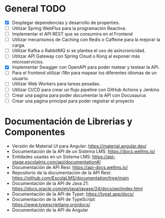 # General TODO
- [x] Desplegar dependencias y desarrollo de properties.
- [ ] Utilizar Spring WebFlux para la programación Reactiva.
- [ ] Implementar el API REST que se consumira en el Frontend
- [ ] Utilizar mecanismos de Caching con Redis o Caffeine para la mejorar la carga.
- [ ] Utilizar Kafka o RabbitMQ si se plantea el uso de asincronicidad.
- [ ] Utilizar API Gateway con Spring Cloud o Kong al exponer más microservicios.
- [x] Implementar Swagger con OpenAPI para poder matear y testear la API.
- [ ] Para el frontend utilizar i18n para mapear los diferentes idiomas de un usuario.
- [ ] Utilizar Web Workers para tareas pesadas.
- [ ] Utilizar CI/CD para crear un flujo pipeline con GitHub Actions y Jenkins
- [ ] Crear una pagina para poder documentar la API con Docusaurus
- [ ] Crear una página principal para poder registrar el proyecto

# Documentación de Librerias y Componentes
- Versión de Material UI para Angular: https://material.angular.dev/
- Documentación de la API de un Sistema LMS: https://docs.wellms.io/
- Entidades usadas en un Sistema LMS: https://api-stage.escolalms.com/api/documentation#/
- Documentación de API Rest: https://api-docs.wellms.io/
- Repositorio de la documentación de la API Rest: https://github.com/EscolaLMS/documentation/tree/main
- Documentación de la API de Java 21: https://docs.oracle.com/en/java/javase/24/docs/api/index.html
- Documentación de la API de Typst: https://typst.app/docs/
- Documentación de la API de TypeScript: https://www.typescriptlang.org/docs/ 
- Documentación de la API de Angular